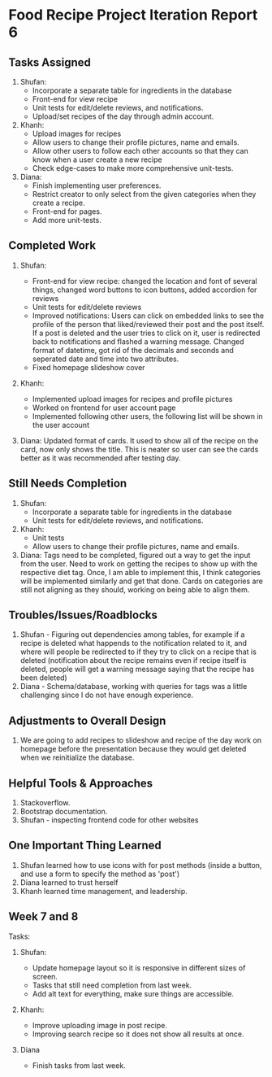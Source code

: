 # Food Recipe Project Iteration Report 6

Tasks Assigned
----------------
1. Shufan:
   - Incorporate a separate table for ingredients in the database 
   - Front-end for view recipe
   - Unit tests for edit/delete reviews, and notifications.
   - Upload/set recipes of the day through admin account.
2. Khanh:
   - Upload images for recipes
   - Allow users to change their profile pictures, name and emails.
   - Allow other users to follow each other accounts so that they can know when a user create a new recipe
   - Check edge-cases to make more comprehensive unit-tests.
3. Diana:
   - Finish implementing user preferences.
   - Restrict creator to only select from the given categories when they create a recipe.
   - Front-end for pages.
   - Add more unit-tests.

Completed Work
----------------
1. Shufan:
   - Front-end for view recipe: changed the location and font of several things, changed word buttons to icon buttons, added accordion for reviews
   - Unit tests for edit/delete reviews
   - Improved notifications: Users can click on embedded links to see the profile of the person that liked/reviewed their post and the post itself. If a post is deleted and the user tries to click on it, user is redirected back to notifications and flashed a warning message. Changed format of datetime, got rid of the decimals and seconds and seperated date and time into two attributes.
   - Fixed homepage slideshow cover
2. Khanh:
   - Implemented upload images for recipes and profile pictures
   - Worked on frontend for user account page
   - Implemented following other users, the following list will be shown in the user account

3. Diana: Updated format of cards. It used to show all of the recipe on the card, now only shows the title. This is neater so user can see the cards better as it was recommended after testing day.

Still Needs Completion
----------------
1. Shufan:
   - Incorporate a separate table for ingredients in the database 
   - Unit tests for edit/delete reviews, and notifications.
2. Khanh:
   - Unit tests 
   - Allow users to change their profile pictures, name and emails.
3. Diana: Tags need to be completed, figured out a way to get the input from the user. Need to work on getting the recipes to show up with the respective diet tag. Once, I am able to implement this, I think categories will be implemented similarly and get that done. Cards on categories are still not aligning as they should, working on being able to align them.

Troubles/Issues/Roadblocks
----------------
1. Shufan - Figuring out dependencies among tables, for example if a recipe is deleted what happends to the notification related to it, and where will people be redirected to if they try to click on a recipe that is deleted (notification about the recipe remains even if recipe itself is deleted, people will get a warning message saying that the recipe has been deleted)
2. Diana - Schema/database, working with queries for tags was a little challenging since I do not have enough experience.


Adjustments to Overall Design
----------------
1. We are going to add recipes to slideshow and recipe of the day work on homepage before the presentation because they would get deleted when we reinitialize the database.


Helpful Tools & Approaches
----------------
1. Stackoverflow.
2. Bootstrap documentation.
3. Shufan - inspecting frontend code for other websites

One Important Thing Learned
----------------
1. Shufan learned how to use icons with for post methods (inside a button, and use a form to specify the method as 'post')
2. Diana learned to trust herself
3. Khanh learned time management, and leadership.


Week 7 and 8
----------------
Tasks:
1. Shufan:
   - Update homepage layout so it is responsive in different sizes of screen.
   - Tasks that still need completion from last week.
   - Add alt text for everything, make sure things are accessible.

2. Khanh:
   - Improve uploading image in post recipe.
   - Improving search recipe so it does not show all results at once.

3. Diana
   - Finish tasks from last week.

